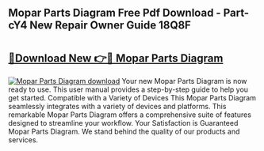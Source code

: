 ## Mopar Parts Diagram Free Pdf Download - Part-cY4 New Repair Owner Guide 18Q8F

# <h2><a href="http://dfhdv77.blite.top/?on=Mopar+Parts+Diagram">🔗Download New 👉🔴 Mopar Parts Diagram</a></h2>

[![Mopar Parts Diagram download](https://i.imgur.com/lujVjoI.png)](http://dfhdv77.blite.top/?on=Mopar+Parts+Diagram)
Your new Mopar Parts Diagram is now ready to use. This user manual provides a step-by-step guide to help you get started. Compatible with a Variety of Devices This Mopar Parts Diagram seamlessly integrates with a variety of devices and platforms. This remarkable Mopar Parts Diagram offers a comprehensive suite of features designed to streamline your workflow. Your Satisfaction is Guaranteed Mopar Parts Diagram. We stand behind the quality of our products and services.
